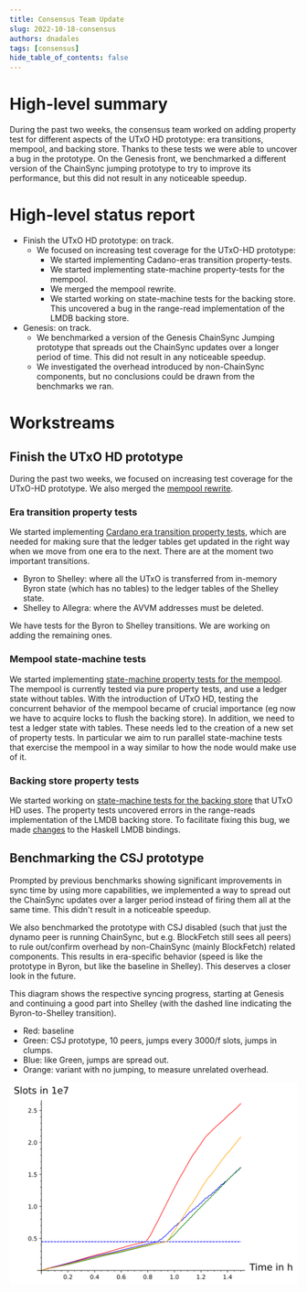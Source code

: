 ```yaml
---
title: Consensus Team Update
slug: 2022-10-18-consensus
authors: dnadales
tags: [consensus]
hide_table_of_contents: false
---
```



# High-level summary

During the past two weeks, the consensus team worked on adding property test for
different aspects of the UTxO HD prototype: era transitions, mempool, and
backing store. Thanks to these tests we were able to uncover a bug in the
prototype. On the Genesis front, we benchmarked a different version of the
ChainSync jumping prototype to try to improve its performance, but this did not
result in any noticeable speedup.

# High-level status report

- Finish the UTxO HD prototype: on track.
  - We focused on increasing test coverage for the UTxO-HD prototype:
    - We started implementing Cadano-eras transition property-tests.
    - We started implementing state-machine property-tests for the mempool.
    - We merged the mempool rewrite.
    - We started working on state-machine tests for the backing store. This
      uncovered a bug in the range-read implementation of the LMDB backing
      store.
- Genesis: on track.
  - We benchmarked a version of the Genesis ChainSync Jumping prototype that
    spreads out the ChainSync updates over a longer period of time. This did not
    result in any noticeable speedup.
  - We investigated the overhead introduced by non-ChainSync components, but no
    conclusions could be drawn from the benchmarks we ran.

# Workstreams

## Finish the UTxO HD prototype

During the past two weeks, we focused on increasing test coverage for the
UTxO-HD prototype. We also merged the [mempool
rewrite](https://github.com/input-output-hk/ouroboros-network/pull/4049).

### Era transition property tests

We started implementing [Cardano era transition property
tests](https://github.com/input-output-hk/ouroboros-network/issues/4043),
which are needed for making sure that the ledger tables get updated in the
right way when we move from one era to the next. There are at the moment two
important transitions.
- Byron to Shelley: where all the UTxO is transferred from in-memory Byron
  state (which has no tables) to the ledger tables of the Shelley state.
- Shelley to Allegra: where the AVVM addresses must be deleted.

We have tests for the Byron to Shelley transitions. We are working on adding
the remaining ones.

### Mempool state-machine tests

We started implementing [state-machine property tests for the
mempool](https://github.com/input-output-hk/ouroboros-network/issues/4044).
The mempool is currently tested via pure property tests, and use a ledger
state without tables. With the introduction of UTxO HD, testing the concurrent
behavior of the mempool became of crucial importance (eg now we have to
acquire locks to flush the backing store). In addition, we need to test a
ledger state with tables. These needs led to the creation of a new set of
property tests. In particular we aim to run parallel state-machine tests that
exercise the mempool in a way similar to how the node would make use of it.

### Backing store property tests

We started working on [state-machine tests for the backing
store](https://github.com/input-output-hk/ouroboros-network/pull/4081) that UTxO
HD uses. The property tests uncovered errors in the range-reads implementation
of the LMDB backing store. To facilitate fixing this bug, we made
[changes](https://github.com/input-output-hk/lmdb-simple/pull/1) to the Haskell
LMDB bindings.

## Benchmarking the CSJ prototype

Prompted by previous benchmarks showing significant improvements in sync time by
using more capabilities, we implemented a way to spread out the ChainSync
updates over a larger period instead of firing them all at the same time. This
didn't result in a noticeable speedup.

We also benchmarked the prototype with CSJ disabled (such that just the dynamo
peer is running ChainSync, but e.g. BlockFetch still sees all peers) to rule
out/confirm overhead by non-ChainSync (mainly BlockFetch) related components.
This results in era-specific behavior (speed is like the prototype in Byron, but
like the baseline in Shelley). This deserves a closer look in the future.

This diagram shows the respective syncing progress, starting at Genesis and
continuing a good part into Shelley (with the dashed line indicating the
Byron-to-Shelley transition).

 - Red: baseline
 - Green: CSJ prototype, 10 peers, jumps every 3000/f slots, jumps in clumps.
 - Blue: like Green, jumps are spread out.
 - Orange: variant with no jumping, to measure unrelated overhead.

![](/images/happy-path-csj-prototype-bench-2.svg)

